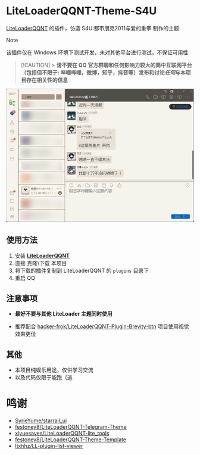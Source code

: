 # LiteLoaderQQNT-Theme-S4U

[LiteLoaderQQNT](https://github.com/LiteLoaderQQNT/LiteLoaderQQNT) 的插件，仿造 S4U:都市朋克2011与爱的重拳 制作的主题

> [!NOTE]
> 该插件仅在 Windows 环境下测试开发，未对其他平台进行测试，不保证可用性

> [!CAUTION] > **请不要在 QQ 官方群聊和任何影响力较大的简中互联网平台（包括但不限于: 哔哩哔哩，微博，知乎，抖音等）发布和讨论*任何*与本项目存在相关性的信息**

![](image/show.png)

## 使用方法

1. 安装 **[LiteLoaderQQNT](https://liteloaderqqnt.github.io/)**
1. 直接 克隆\下载 本项目
1. 将下载的插件复制到 LiteLoaderQQNT 的 `plugins` 目录下
1. 重启 QQ

## 注意事项

- **最好不要与其他 LiteLoader 主题同时使用**

- 推荐配合 [hacker-frok/LiteLoaderQQNT-Plugin-Brevity-btn](https://github.com/hacker-frok/LiteLoaderQQNT-Plugin-Brevity-btn) 项目使用视觉效果更佳

## 其他

- 本项目纯娱乐用途，仅供学习交流
- 以及代码仅限于能跑（逃

# 鸣谢

- [SyrieYume/starrail_ui](https://github.com/SyrieYume/starrail_ui)
- [festoney8/LiteLoaderQQNT-Telegram-Theme](https://github.com/festoney8/LiteLoaderQQNT-Telegram-Theme)
- [xiyuesaves/LiteLoaderQQNT-lite_tools](https://github.com/xiyuesaves/LiteLoaderQQNT-lite_tools)
- [festoney8/LiteLoaderQQNT-Theme-Template](https://github.com/festoney8/LiteLoaderQQNT-Theme-Template)
- [ltxhhz/LL-plugin-list-viewer](https://github.com/ltxhhz/LL-plugin-list-viewer)
